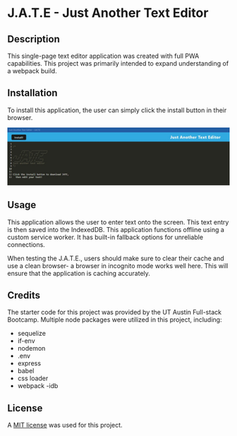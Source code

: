 # J.A.T.E - Just Another Text Editor

## Description
This single-page text editor application was created with full PWA capabilities. This project was primarily intended to expand understanding of a webpack build. 

## Installation
To install this application, the user can simply click the install button in their browser.  

![The downloaded JATE interface with the install button clearly displayed](./server/assets/downloaded-jate.jpg)

## Usage
This application allows the user to enter text onto the screen. This text entry is then saved into the IndexedDB. This application functions offline using a custom service worker. It has built-in fallback options for unreliable connections. 

When testing the J.A.T.E., users should make sure to clear their cache and use a clean browser- a browser in incognito mode works well here. This will ensure that the application is caching accurately. 

## Credits
The starter code for this project was provided by the UT Austin Full-stack Bootcamp. Multiple node packages were utilized in this project, including:
- sequelize
- if-env
- nodemon
- .env
- express 
- babel
- css loader
- webpack
-idb

## License
A [MIT license](https://github.com/aomaits/text-editor/blob/main/LICENSE) was used for this project.

